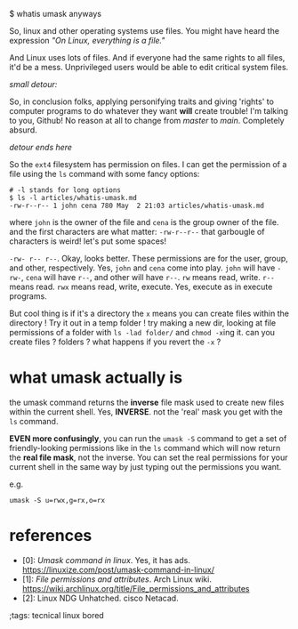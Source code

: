 $ whatis umask anyways

So, linux and other operating systems use files.
You might have heard the expression 
_"On Linux, everything is a file."_

And Linux uses lots of files. And if everyone
had the same rights to all files, it'd be a mess.
Unprivileged users would be able to edit critical system files.

_small detour:_

So, in conclusion folks, applying personifying traits and giving 'rights'
to computer programs to do whatever they want **will** create trouble!
I'm talking to you, Github! No reason at all to change from _master_
to _main_. Completely absurd.

_detour ends here_

So the `ext4` filesystem has permission on files. I can get the permission
of a file using the `ls` command with some fancy options:

```
# -l stands for long options
$ ls -l articles/whatis-umask.md
-rw-r--r-- 1 john cena 780 May  2 21:03 articles/whatis-umask.md
```

where `john` is the owner of the file and `cena` is the group owner
of the file. and the first characters are what matter: `-rw-r--r--`
that garbougle of characters is weird! let's put some spaces!

`-rw- r-- r--`. Okay, looks better. These permissions are for the
user, group, and other, respectively. Yes, `john` and `cena` come
into play. `john` will have `-rw-`, `cena` will have `r--`, and
other will have `r--`. `rw` means read, write. `r--` means
read. `rwx` means read, write, execute. Yes, execute as in execute
programs. 

But cool thing is if it's a directory the `x` means you can create
files within the directory ! Try it out in a temp folder ! try making
a new dir, looking at file permissions of a folder with `ls -lad folder/`
and `chmod -x`ing it. can you create files ? folders ? what happens
if you revert the `-x` ? 

# what umask actually is 

the umask command returns the **inverse** file mask used to create
new files within the current shell. Yes, **INVERSE**. not the 'real'
mask you get with the `ls` command.

**EVEN more confusingly**, you can run the `umask -S`
command to get a set of friendly-looking 
permissions
like in the `ls` command which will now return the **real file mask**,
not the inverse. You can set the real permissions for your current
shell in the same way by just typing out the permissions you want.

e.g. 

```
umask -S u=rwx,g=rx,o=rx
```


# references
- [0]: _Umask command in linux_. Yes, it has ads.
<https://linuxize.com/post/umask-command-in-linux/>
- [1]: _File permissions and attributes_. Arch Linux wiki.
<https://wiki.archlinux.org/title/File_permissions_and_attributes>
- [2]: Linux NDG Unhatched. cisco Netacad.


;tags: tecnical linux bored
